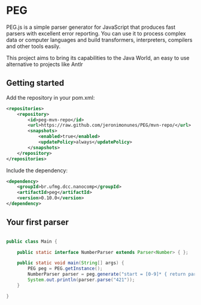 # PEG
PEG.js is a simple parser generator for JavaScript that produces fast parsers with excellent error reporting. You can use it to process complex data or computer languages and build transformers, interpreters, compilers and other tools easily.

This project aims to bring its capabilities to the Java World, an easy to use alternative to projects like Antlr
 

## Getting started
Add the repository in your pom.xml:
```xml
<repositories>
	<repository>
		<id>peg-mvn-repo</id>
		<url>https://raw.github.com/jeronimonunes/PEG/mvn-repo/</url>
		<snapshots>
			<enabled>true</enabled>
			<updatePolicy>always</updatePolicy>
		</snapshots>
	</repository>
</repositories>
```

Include the dependency:
```xml
<dependency>
	<groupId>br.ufmg.dcc.nanocomp</groupId>
	<artifactId>peg</artifactId>
	<version>0.10.0</version>
</dependency>
```

## Your first parser

```java

public class Main {

	public static interface NumberParser extends Parser<Number> { };

	public static void main(String[] args) {
		PEG peg = PEG.getInstance();
		NumberParser parser = peg.generate("start = [0-9]* { return parseInt(text())}",NumberParser.class);
		System.out.println(parser.parse("421"));
	}

}
```